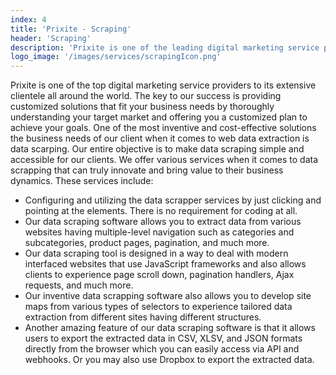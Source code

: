 ```yaml
---
index: 4
title: 'Prixite - Scraping'
header: 'Scraping'
description: 'Prixite is one of the leading digital marketing service providers that believe in creating value added solutions for our potential clients web data extraction needs.'
logo_image: '/images/services/scrapingIcon.png'
---
```


Prixite is one of the top digital marketing service providers to its extensive clientele all around the world. The key to our success is providing customized solutions that fit your business needs by thoroughly understanding your target market and offering you a customized plan to achieve your goals. One of the most inventive and cost-effective solutions the business needs of our client when it comes to web data extraction is data scarping. Our entire objective is to make data scraping simple and accessible for our clients. We offer various services when it comes to data scrapping that can truly innovate and bring value to their business dynamics. These services include:


- Configuring and utilizing the data scrapper services by just clicking and pointing at the elements. There is no requirement for coding at all.
- Our data scraping software allows you to extract data from various websites having multiple-level navigation such as categories and subcategories, product pages, pagination, and much more.
- Our data scraping tool is designed in a way to deal with modern interfaced websites that use JavaScript frameworks and also allows clients to experience page scroll down, pagination handlers, Ajax requests, and much more.
- Our inventive data scrapping software also allows you to develop site maps from various types of selectors to experience tailored data extraction from different sites having different structures.
- Another amazing feature of our data scraping software is that it allows users to export the extracted data in CSV, XLSV, and JSON formats directly from the browser which you can easily access via API and webhooks. Or you may also use Dropbox to export the extracted data.